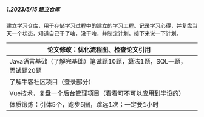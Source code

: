 ##### 1.2023/5/15 建立仓库

建立学习仓库，用于存储学习过程中的建立的学习工程。记录学习心得，并复盘当天一个状态，知道自己干了啥，没干啥，并制定计划。接下来说一下计划。



| 论文修改：优化流程图、检查论文引用                           |      |
| ------------------------------------------------------------ | ---- |
| Java语言基础（了解完基础）笔试题10题，算法1题，SQL一题，面试题20题 |      |
| 了解牛客社区项目（登录部分）                                 |      |
| Vue技术，复盘一个后台管理项目（看看可不可以应用到毕设的）    |      |
| 体质锻炼：引体5个，跑步5圈，跳远1次；一定要1小时             |      |

